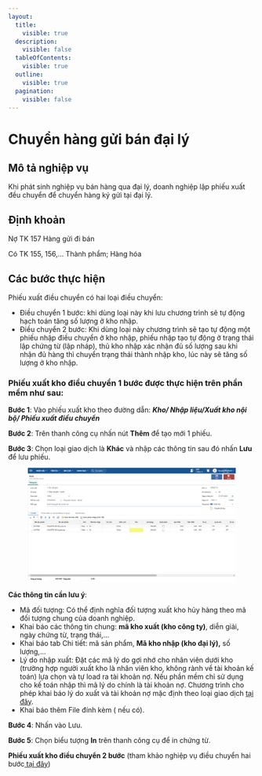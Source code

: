 ```yaml
---
layout:
  title:
    visible: true
  description:
    visible: false
  tableOfContents:
    visible: true
  outline:
    visible: true
  pagination:
    visible: false
---
```


# Chuyển hàng gửi bán đại lý

## Mô tả nghiệp vụ

Khi phát sinh nghiệp vụ bán hàng qua đại lý, doanh nghiệp lập phiếu xuất đều chuyển để chuyển hàng ký gửi tại đại lý.

## Định khoản

Nợ TK 157 Hàng gửi đi bán

Có TK 155, 156,… Thành phẩm; Hàng hóa

## **Các bước thực hiện**

Phiếu xuất điều chuyển có hai loại điều chuyển:

* Điều chuyển 1 bước: khi dùng loại này khi lưu chương trình sẽ tự động hạch toán tăng số lượng ở kho nhập.
* Điều chuyển 2 bước: Khi dùng loại này chương trình sẽ tạo tự động một phiếu nhập điều chuyển ở kho nhập, phiếu nhập tạo tự động ở trạng thái lập chứng từ (lập nháp), thủ kho nhập xác nhận đủ số lượng sau khi nhận đủ hàng thì chuyển trạng thái thành nhập kho, lúc này sẽ tăng số lượng ở kho nhập.

### Phiếu xuất kho điều chuyển 1 bước được thực hiện trên phần mềm như sau:

**Bước 1**: Vào phiếu xuất kho theo đường dẫn: _**Kho/ Nhập liệu/Xuất kho nội bộ/ Phiếu xuất điều chuyển**_

**Bước 2**: Trên thanh công cụ nhấn nút **Thêm** để tạo mới 1 phiếu.

**Bước 3**: Chọn loại giao dịch là **Khác** và nhập các thông tin sau đó nhấn **Lưu** để lưu phiếu.

<figure><img src="../../.gitbook/assets/Phiếu xuất điều chuyển 4.png" alt=""><figcaption></figcaption></figure>

**Các thông tin cần lưu ý**:

* Mã đối tượng: Có thể định nghĩa đối tượng xuất kho hủy hàng theo mã đối tượng chung của doanh nghiệp.
* Khai báo các thông tin chung: **mã kho xuất (kho công ty)**, diễn giải, ngày chứng từ, trạng thái,…
* Khai báo tab Chi tiết: mã sản phẩm, **Mã kho nhập (kho đại lý),** số lượng,...
* Lý do nhập xuất: Đặt các mã lý do gợi nhớ cho nhân viên dưới kho (trường hợp người xuất kho là nhân viên kho, không rành về tài khoản kế toán) lựa chọn và tự load ra tài khoản nợ. Nếu phần mềm chỉ sử dụng cho kế toán nhập thì mã lý do chính là tài khoản nợ. Chương trình cho phép khai báo lý do xuất và tài khoản nợ mặc định theo loại giao dịch [tại đây](http://127.0.0.1:5000/s/rcD7ImF1NXzNzFohN8p5/thiet-lap-su-dung-chung-tu-so-lieu-bao-cao/cach-khai-bao-tai-khoan-ngam-dinh-theo-loai-giao-dich-tren-cac-chung-tu-kho).
* Khai báo thêm File đính kèm ( nếu có).

**Bước 4**: Nhấn vào Lưu.

**Bước 5**: Chọn biểu tượng **In** trên thanh công cụ để in chứng từ.

**Phiếu xuất kho điều chuyển 2 bước** (tham khảo nghiệp vụ điều chuyển hai bước[ tại đây](chuyen-vat-tu-hang-hoa-giua-cac-kho-noi-bo.md))
